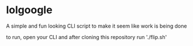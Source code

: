 # lolgoogle
A simple and fun looking CLI script to make it seem like work is being done

to run, open your CLI and after cloning this repository run './flip.sh'
